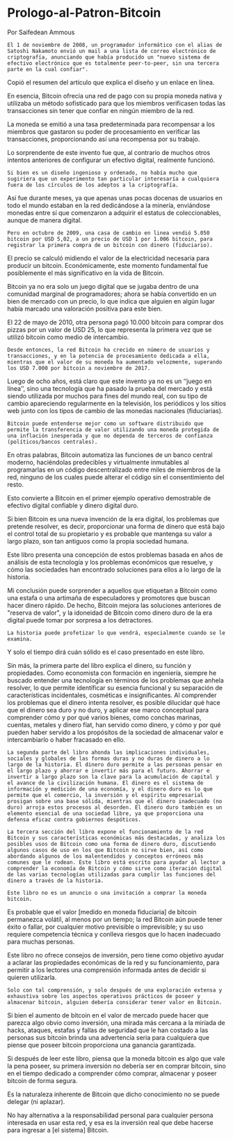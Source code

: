 # Prologo-al-Patron-Bitcoin
Por Saifedean Ammous


	El 1 de noviembre de 2008, un programador informático con el alias de Satoshi Nakamoto envió un mail a una lista de correo electrónico de criptografía, anunciando que había producido un "nuevo sistema de efectivo electrónico que es totalmente peer-to-peer, sin una tercera parte en la cual confiar". 
  
  Copió el resumen del artículo que explica el diseño y un enlace en línea. 
  
 En esencia, Bitcoin ofrecía una red de pago con su propia moneda nativa y utilizaba un método sofisticado para que los miembros verificasen todas las transacciones sin tener que confiar en ningún miembro de la red. 
 
 La moneda se emitió a una tasa predeterminada para recompensar a los miembros que gastaron su poder de procesamiento en verificar las transacciones, proporcionando así una recompensa por su trabajo. 
 
 Lo sorprendente de este invento fue que, al contrario de muchos otros intentos anteriores de configurar un efectivo digital, realmente funcionó.

	Si bien es un diseño ingenioso y ordenado, no había mucho que sugiriera que un experimento tan particular interesaría a cualquiera fuera de los círculos de los adeptos a la criptografía.
  
  Así fue durante meses, ya que apenas unas pocas docenas de usuarios en todo el mundo estaban en la red dedicándose a la minería, enviándose monedas entre sí que comenzaron a adquirir el estatus de coleccionables, aunque de manera digital. 

	Pero en octubre de 2009, una casa de cambio en linea vendió 5.050 bitcoin por USD 5,02, a un precio de USD 1 por 1.006 bitcoin, para registrar la primera compra de un bitcoin con dinero (fiduciario).
  
  El precio se calculó midiendo el valor de la electricidad necesaria para producir un bitcoin. Económicamente, este momento fundamental fue posiblemente el más significativo en la vida de Bitcoin. 
  
  Bitcoin ya no era solo un juego digital que se jugaba dentro de una comunidad marginal de programadores; ahora se había convertido en un bien de mercado con un precio, lo que indica que alguien en algún lugar había marcado una valoración positiva para este bien.
  
  El 22 de mayo de 2010, otra persona pagó 10.000 bitcoin para comprar dos pizzas por un valor de USD 25, lo que representa la primera vez que se utilizó bitcoin como medio de intercambio.
	
	Desde entonces, la red Bitcoin ha crecido en número de usuarios y transacciones, y en la potencia de procesamiento dedicada a ella, mientras que el valor de su moneda ha aumentado velozmente, superando los USD 7.000 por bitcoin a noviembre de 2017. 
  
  Luego de ocho años, está claro que este invento ya no es un ‘‘juego en línea’’, sino una tecnología que ha pasado la prueba del mercado y está siendo utilizada por muchos para fines del mundo real, con su tipo de cambio apareciendo regularmente en la televisión, los periódicos y los sitios web junto con los tipos de cambio de las monedas nacionales (fiduciarias).
	
	Bitcoin puede entenderse mejor como un software distribuido que permite la transferencia de valor utilizando una moneda protegida de una inflación inesperada y que no dependa de terceros de confianza (políticos/bancos centrales). 
  
  En otras palabras, Bitcoin automatiza las funciones de un banco central moderno, haciéndolas predecibles y virtualmente inmutables al programarlas en un código descentralizado entre miles de miembros de la red, ninguno de los cuales puede alterar el código sin el consentimiento del resto. 
  
  Esto convierte a Bitcoin en el primer ejemplo operativo demostrable de efectivo digital confiable y dinero digital duro.
  
  Si bien Bitcoin es una nueva invención de la era digital, los problemas que pretende resolver, es decir, proporcionar una forma de dinero que está bajo el control total de su propietario y es probable que mantenga su valor a largo plazo, son tan antiguos como la propia sociedad humana. 
  
  Este libro presenta una concepción de estos problemas basada en años de análisis de esta tecnología y los problemas económicos que resuelve, y cómo las sociedades han encontrado soluciones para ellos a lo largo de la historia. 
  
  Mi conclusión puede sorprender a aquellos que etiquetan a Bitcoin como una estafa o una artimaña de especuladores y promotores que buscan hacer dinero rápido. De hecho, Bitcoin mejora las soluciones anteriores de "reserva de valor", y la idoneidad de Bitcoin como dinero duro de la era digital puede tomar por sorpresa a los detractores.

	La historia puede profetizar lo que vendrá, especialmente cuando se le examina. 
  
  Y solo el tiempo dirá cuán sólido es el caso presentado en este libro. 
  
  Sin más, la primera parte del libro explica el dinero, su función y propiedades. Como economista con formación en ingeniería, siempre he buscado entender una tecnología en términos de los problemas que anhela resolver, lo que permite identificar su esencia funcional y su separación de características incidentales, cosméticas e insignificantes. Al comprender los problemas que el dinero intenta resolver, es posible dilucidar qué hace que el dinero sea duro y no duro, y aplicar ese marco conceptual para comprender cómo y por qué varios bienes, como conchas marinas, cuentas, metales y dinero fíat, han servido como dinero, y cómo y por qué pueden haber servido a los propósitos de la sociedad de almacenar valor e intercambiarlo o haber fracasado en ello.

	La segunda parte del libro ahonda las implicaciones individuales, sociales y globales de las formas duras y no duras de dinero a lo largo de la historia. El dinero duro permite a las personas pensar en el largo plazo y ahorrar e invertir más para el futuro. Ahorrar e invertir a largo plazo son la clave para la acumulación de capital y el avance de la civilización humana. El dinero es el sistema de información y medición de una economía, y el dinero duro es lo que permite que el comercio, la inversión y el espíritu empresarial prosigan sobre una base sólida, mientras que el dinero inadecuado (no duro) arroja estos procesos al desorden. El dinero duro también es un elemento esencial de una sociedad libre, ya que proporciona una defensa eficaz contra gobiernos despóticos.

	La tercera sección del libro expone el funcionamiento de la red Bitcoin y sus características económicas más destacadas, y analiza los posibles usos de Bitcoin como una forma de dinero duro, discutiendo algunos casos de uso en los que Bitcoin no sirve bien, así como abordando algunos de los malentendidos y conceptos erróneos más comunes que le rodean. Este libro está escrito para ayudar al lector a comprender la economía de Bitcoin y cómo sirve como iteración digital de las varias tecnologías utilizadas para cumplir las funciones del dinero a través de la historia.

	Este libro no es un anuncio o una invitación a comprar la moneda bitcoin.
  
  Es probable que el valor [medido en moneda fiduciaria] de bitcoin permanezca volátil, al menos por un tiempo; la red Bitcoin aún puede tener éxito o fallar, por cualquier motivo previsible o imprevisible; y su uso requiere competencia técnica y conlleva riesgos que lo hacen inadecuado para muchas personas.
  
  Este libro no ofrece consejos de inversión, pero tiene como objetivo ayudar a aclarar las propiedades económicas de la red y su funcionamiento, para permitir a los lectores una comprensión informada antes de decidir si quieren utilizarla.

	Solo con tal comprensión, y solo después de una exploración extensa y exhaustiva sobre los aspectos operativos prácticos de poseer y almacenar bitcoin, alguien debería considerar tener valor en Bitcoin.
  
  Si bien el aumento de bitcoin en el valor de mercado puede hacer que parezca algo obvio como inversión, una mirada más cercana a la miríada de hacks, ataques, estafas y fallas de seguridad que le han costado a las personas sus bitcoin brinda una advertencia seria para cualquiera que piense que poseer bitcoin proporciona una ganancia garantizada. 
  
  Si después de leer este libro, piensa que la moneda bitcoin es algo que vale la pena poseer, su primera inversión no debería ser en comprar bitcoin, sino en el tiempo dedicado a comprender cómo comprar, almacenar y poseer bitcoin de forma segura. 
  
  Es la naturaleza inherente de Bitcoin que dicho conocimiento no se puede delegar (ni aplazar). 
  
  No hay alternativa a la responsabilidad personal para cualquier persona interesada en usar esta red, y esa es la inversión real que debe hacerse para ingresar a [el sistema] Bitcoin.
